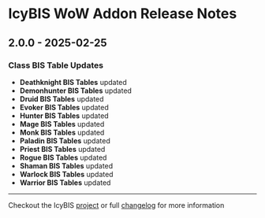 # IcyBIS WoW Addon Release Notes

## 2.0.0 - 2025-02-25

### Class BIS Table Updates

- **Deathknight BIS Tables** updated
- **Demonhunter BIS Tables** updated
- **Druid BIS Tables** updated
- **Evoker BIS Tables** updated
- **Hunter BIS Tables** updated
- **Mage BIS Tables** updated
- **Monk BIS Tables** updated
- **Paladin BIS Tables** updated
- **Priest BIS Tables** updated
- **Rogue BIS Tables** updated
- **Shaman BIS Tables** updated
- **Warlock BIS Tables** updated
- **Warrior BIS Tables** updated

---

Checkout the IcyBIS [project](https://github.com/TinkerTech-Addons/IcyBIS) or full [changelog](https://github.com/TinkerTech-Addons/IcyBIS/blob/main/CHANGELOG.md) for more information
